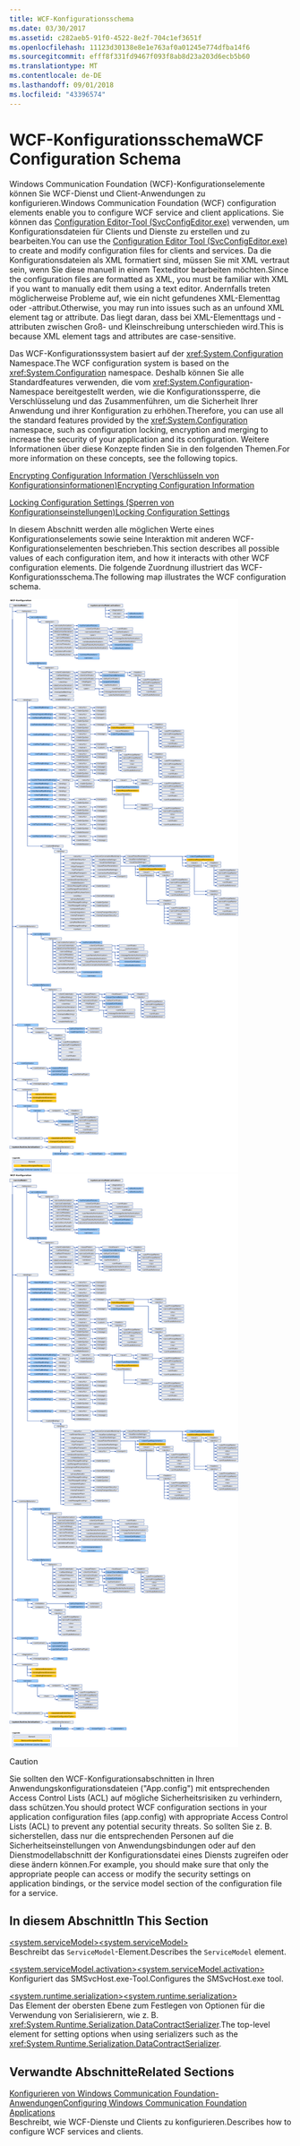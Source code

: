 ```yaml
---
title: WCF-Konfigurationsschema
ms.date: 03/30/2017
ms.assetid: c282aeb5-91f0-4522-8e2f-704c1ef3651f
ms.openlocfilehash: 11123d30138e8e1e763af0a01245e774dfba14f6
ms.sourcegitcommit: efff8f331fd9467f093f8ab8d23a203d6ecb5b60
ms.translationtype: MT
ms.contentlocale: de-DE
ms.lasthandoff: 09/01/2018
ms.locfileid: "43396574"
---
```

# <a name="wcf-configuration-schema"></a><span data-ttu-id="4c84a-102">WCF-Konfigurationsschema</span><span class="sxs-lookup"><span data-stu-id="4c84a-102">WCF Configuration Schema</span></span>
<span data-ttu-id="4c84a-103">Windows Communication Foundation (WCF)-Konfigurationselemente können Sie WCF-Dienst und Client-Anwendungen zu konfigurieren.</span><span class="sxs-lookup"><span data-stu-id="4c84a-103">Windows Communication Foundation (WCF) configuration elements enable you to configure WCF service and client applications.</span></span> <span data-ttu-id="4c84a-104">Sie können das [Configuration Editor-Tool (SvcConfigEditor.exe)](../../../../../docs/framework/wcf/configuration-editor-tool-svcconfigeditor-exe.md) verwenden, um Konfigurationsdateien für Clients und Dienste zu erstellen und zu bearbeiten.</span><span class="sxs-lookup"><span data-stu-id="4c84a-104">You can use the [Configuration Editor Tool (SvcConfigEditor.exe)](../../../../../docs/framework/wcf/configuration-editor-tool-svcconfigeditor-exe.md) to create and modify configuration files for clients and services.</span></span> <span data-ttu-id="4c84a-105">Da die Konfigurationsdateien als XML formatiert sind, müssen Sie mit XML vertraut sein, wenn Sie diese manuell in einem Texteditor bearbeiten möchten.</span><span class="sxs-lookup"><span data-stu-id="4c84a-105">Since the configuration files are formatted as XML, you must be familiar with XML if you want to manually edit them using a text editor.</span></span> <span data-ttu-id="4c84a-106">Andernfalls treten möglicherweise Probleme auf, wie ein nicht gefundenes XML-Elementtag oder -attribut.</span><span class="sxs-lookup"><span data-stu-id="4c84a-106">Otherwise, you may run into issues such as an unfound XML element tag or attribute.</span></span> <span data-ttu-id="4c84a-107">Das liegt daran, dass bei XML-Elementtags und -attributen zwischen Groß- und Kleinschreibung unterschieden wird.</span><span class="sxs-lookup"><span data-stu-id="4c84a-107">This is because XML element tags and attributes are case-sensitive.</span></span>  
  
 <span data-ttu-id="4c84a-108">Das WCF-Konfigurationssystem basiert auf der <xref:System.Configuration> Namespace.</span><span class="sxs-lookup"><span data-stu-id="4c84a-108">The WCF configuration system is based on the <xref:System.Configuration> namespace.</span></span> <span data-ttu-id="4c84a-109">Deshalb können Sie alle Standardfeatures verwenden, die vom <xref:System.Configuration>-Namespace bereitgestellt werden, wie die Konfigurationssperre, die Verschlüsselung und das Zusammenführen, um die Sicherheit Ihrer Anwendung und ihrer Konfiguration zu erhöhen.</span><span class="sxs-lookup"><span data-stu-id="4c84a-109">Therefore, you can use all the standard features provided by the <xref:System.Configuration> namespace, such as configuration locking, encryption and merging to increase the security of your application and its configuration.</span></span> <span data-ttu-id="4c84a-110">Weitere Informationen über diese Konzepte finden Sie in den folgenden Themen.</span><span class="sxs-lookup"><span data-stu-id="4c84a-110">For more information on these concepts, see the following topics.</span></span>  
  
 [<span data-ttu-id="4c84a-111">Encrypting Configuration Information (Verschlüsseln von Konfigurationsinformationen)</span><span class="sxs-lookup"><span data-stu-id="4c84a-111">Encrypting Configuration Information</span></span>](https://go.microsoft.com/fwlink/?LinkId=95337)  
  
 [<span data-ttu-id="4c84a-112">Locking Configuration Settings (Sperren von Konfigurationseinstellungen)</span><span class="sxs-lookup"><span data-stu-id="4c84a-112">Locking Configuration Settings</span></span>](https://go.microsoft.com/fwlink/?LinkId=95338)  
  
 <span data-ttu-id="4c84a-113">In diesem Abschnitt werden alle möglichen Werte eines Konfigurationselements sowie seine Interaktion mit anderen WCF-Konfigurationselementen beschrieben.</span><span class="sxs-lookup"><span data-stu-id="4c84a-113">This section describes all possible values of each configuration item, and how it interacts with other WCF configuration elements.</span></span> <span data-ttu-id="4c84a-114">Die folgende Zuordnung illustriert das WCF-Konfigurationsschema.</span><span class="sxs-lookup"><span data-stu-id="4c84a-114">The following map illustrates the WCF configuration schema.</span></span>  
  
 <span data-ttu-id="4c84a-115">![WCF-Konfigurationsschema](../../../../../docs/framework/configure-apps/file-schema/wcf/media/orcasconfigschema.gif "OrcasConfigSchema")</span><span class="sxs-lookup"><span data-stu-id="4c84a-115">![WCF Configuration Schema](../../../../../docs/framework/configure-apps/file-schema/wcf/media/orcasconfigschema.gif "OrcasConfigSchema")</span></span>  
  
> [!CAUTION]
>  <span data-ttu-id="4c84a-116">Sie sollten den WCF-Konfigurationsabschnitten in Ihren Anwendungskonfigurationsdateien ("App.config") mit entsprechenden Access Control Lists (ACL) auf mögliche Sicherheitsrisiken zu verhindern, dass schützen.</span><span class="sxs-lookup"><span data-stu-id="4c84a-116">You should protect WCF configuration sections in your application configuration files (app.config) with appropriate Access Control Lists (ACL) to prevent any potential security threats.</span></span>  <span data-ttu-id="4c84a-117">So sollten Sie z.&#160;B. sicherstellen, dass nur die entsprechenden Personen auf die Sicherheitseinstellungen von Anwendungsbindungen oder auf den Dienstmodellabschnitt der Konfigurationsdatei eines Diensts zugreifen oder diese ändern können.</span><span class="sxs-lookup"><span data-stu-id="4c84a-117">For example, you should make sure that only the appropriate people can access or modify the security settings on application bindings, or the service model section of the configuration file for a service.</span></span>  
  
## <a name="in-this-section"></a><span data-ttu-id="4c84a-118">In diesem Abschnitt</span><span class="sxs-lookup"><span data-stu-id="4c84a-118">In This Section</span></span>  
 [<span data-ttu-id="4c84a-119">\<system.serviceModel></span><span class="sxs-lookup"><span data-stu-id="4c84a-119">\<system.serviceModel></span></span>](../../../../../docs/framework/configure-apps/file-schema/wcf/system-servicemodel.md)  
 <span data-ttu-id="4c84a-120">Beschreibt das `ServiceModel`-Element.</span><span class="sxs-lookup"><span data-stu-id="4c84a-120">Describes the `ServiceModel` element.</span></span>  
  
 [<span data-ttu-id="4c84a-121">\<system.serviceModel.activation></span><span class="sxs-lookup"><span data-stu-id="4c84a-121">\<system.serviceModel.activation></span></span>](../../../../../docs/framework/configure-apps/file-schema/wcf/system-servicemodel-activation.md)  
 <span data-ttu-id="4c84a-122">Konfiguriert das SMSvcHost.exe-Tool.</span><span class="sxs-lookup"><span data-stu-id="4c84a-122">Configures the SMSvcHost.exe tool.</span></span>  
  
 [<span data-ttu-id="4c84a-123">\<system.runtime.serialization></span><span class="sxs-lookup"><span data-stu-id="4c84a-123">\<system.runtime.serialization></span></span>](../../../../../docs/framework/configure-apps/file-schema/wcf/system-runtime-serialization.md)  
 <span data-ttu-id="4c84a-124">Das Element der obersten Ebene zum Festlegen von Optionen für die Verwendung von Serialisierern, wie z. B. <xref:System.Runtime.Serialization.DataContractSerializer>.</span><span class="sxs-lookup"><span data-stu-id="4c84a-124">The top-level element for setting options when using serializers such as the <xref:System.Runtime.Serialization.DataContractSerializer>.</span></span>  
  
## <a name="related-sections"></a><span data-ttu-id="4c84a-125">Verwandte Abschnitte</span><span class="sxs-lookup"><span data-stu-id="4c84a-125">Related Sections</span></span>  
 [<span data-ttu-id="4c84a-126">Konfigurieren von Windows Communication Foundation-Anwendungen</span><span class="sxs-lookup"><span data-stu-id="4c84a-126">Configuring Windows Communication Foundation Applications</span></span>](https://msdn.microsoft.com/library/13cb368e-88d4-4c61-8eed-2af0361c6d7a)  
 <span data-ttu-id="4c84a-127">Beschreibt, wie WCF-Dienste und Clients zu konfigurieren.</span><span class="sxs-lookup"><span data-stu-id="4c84a-127">Describes how to configure WCF services and clients.</span></span>
